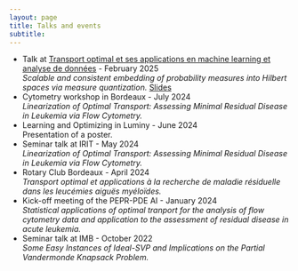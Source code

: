 ```yaml
---
layout: page
title: Talks and events
subtitle: 
---
```


- Talk at [Transport optimal et ses applications en machine learning et analyse de données](https://gdr-iasis.cnrs.fr/reunions/transport-optimal-et-ses-applications-en-machine-learning-et-analyse-de-donnees/#:~:text=Le%20transport%20optimal%20(TO)%20est,la%20proximit%C3%A9%20entre%20d%C3%A9compositions%20successives.) - February 2025\
*Scalable and consistent embedding of probability measures into Hilbert spaces via measure quantization.*
[Slides](assets/slides_gdr.pdf)
- Cytometry workshop in Bordeaux - July 2024\
*Linearization of Optimal Transport: Assessing Minimal Residual Disease in Leukemia via Flow Cytometry.*
 - Learning and Optimizing in Luminy - June 2024\
Presentation of a poster.
- Seminar talk at IRIT - May 2024\
*Linearization of Optimal Transport: Assessing Minimal Residual Disease in Leukemia via Flow Cytometry.*
- Rotary Club Bordeaux - April 2024\
*Transport optimal et applications à la recherche de maladie résiduelle dans les leucémies aiguës myéloïdes.*
- Kick-off meeting of the PEPR-PDE AI - January 2024\
*Statistical applications of optimal tranport for the analysis of flow cytometry data and application to the assessment of residual disease in acute leukemia.*
- Seminar talk at IMB - October 2022\
*Some Easy Instances of Ideal-SVP and Implications on the Partial Vandermonde Knapsack Problem.*
 


